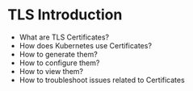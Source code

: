 # TLS Introduction

* What are TLS Certificates?
* How does Kubernetes use Certificates?
* How to generate them?
* How to configure them?
* How to view them?
* How to troubleshoot issues related to Certificates